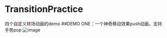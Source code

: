 # TransitionPractice
四个自定义转场动画的demo
##DEMO ONE：一个神奇移动效果push动画，支持手势pop
 ![image](https://github.com/PetryChan/TransitionPractice/images/神奇效果.gif)
